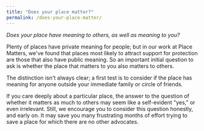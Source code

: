 ```yaml
---
title: "Does your place matter?"
permalink: /does-your-place-matter/
---
```


*Does your place have meaning to others, as well as meaning to you?*

Plenty of places have private meaning for people; but in our work at Place Matters, we've found that places most likely to attract support for protection are those that also have public meaning. So an important initial question to ask is whether the place that matters to you also matters to others.  

The distinction isn't always clear; a first test is to consider if the place has meaning for anyone outside your immediate family or circle of friends.

If you care deeply about a particular place, the answer to the question of whether it matters as much to others may seem like a self-evident "yes," or even irrelevant. Still, we encourage you to consider this question honestly, and early on. It may save you many frustrating months of effort trying to save a place for which there are no other advocates.
